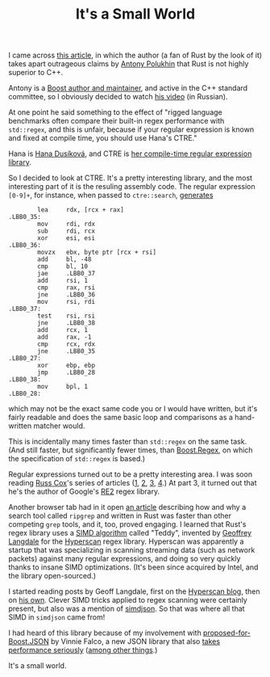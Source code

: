 ﻿---
layout: post
title: It's a Small World
hidden: true
---

I came across [this article](https://www.viva64.com/en/b/0733/),
in which the author (a fan of Rust by the look of it) takes apart
outrageous claims by [Antony Polukhin](http://apolukhin.github.io/en/)
that Rust is not highly superior to C++.

Antony is a
[Boost author and maintainer](http://apolukhin.github.io/en/developer.html),
and active in the C++ standard committee, so I obviously decided to watch
[his video](https://www.youtube.com/watch?v=fT3OALUyuhs) (in Russian).

At one point he said something to the effect of "rigged language
benchmarks often compare their built-in regex performance with
`std::regex`, and this is unfair, because if your regular expression
is known and fixed at compile time, you should use Hana's CTRE."

Hana is [Hana Dusíková](https://twitter.com/hankadusikova), and CTRE
is [her compile-time regular expression library](https://github.com/hanickadot/compile-time-regular-expressions).

So I decided to look at CTRE. It's a pretty interesting library, and
the most interesting part of it is the resuling assembly code. The
regular expression `[0-9]+`, for instance, when passed to `ctre::search`,
[generates](https://godbolt.org/z/3KHPbE)
```
        lea     rdx, [rcx + rax]
.LBB0_35:
        mov     rdi, rdx
        sub     rdi, rcx
        xor     esi, esi
.LBB0_36:
        movzx   ebx, byte ptr [rcx + rsi]
        add     bl, -48
        cmp     bl, 10
        jae     .LBB0_37
        add     rsi, 1
        cmp     rax, rsi
        jne     .LBB0_36
        mov     rsi, rdi
.LBB0_37:
        test    rsi, rsi
        jne     .LBB0_38
        add     rcx, 1
        add     rax, -1
        cmp     rcx, rdx
        jne     .LBB0_35
.LBB0_27:
        xor     ebp, ebp
        jmp     .LBB0_28
.LBB0_38:
        mov     bpl, 1
.LBB0_28:
```
which may not be the exact same code you or I would have written,
but it's fairly readable and does the same basic loop and
comparisons as a hand-written matcher would.

This is incidentally many times faster than `std::regex` on the
same task. (And still faster, but significantly fewer times, than
[Boost.Regex](https://boost.org/libs/regex), on which the
specification of `std::regex` is based.)

Regular expressions turned out to be a pretty interesting area. I
was soon reading [Russ Cox](https://swtch.com/~rsc/)'s series of
articles ([1](https://swtch.com/~rsc/regexp/regexp1.html),
[2](https://swtch.com/~rsc/regexp/regexp2.html),
[3](https://swtch.com/~rsc/regexp/regexp3.html),
[4](https://swtch.com/~rsc/regexp/regexp4.html).) At part 3, it
turned out that he's the author of Google's
[RE2](https://github.com/google/re2) regex library.

Another browser tab had in it open [an article](https://blog.burntsushi.net/ripgrep/)
describing how and why a search tool called `ripgrep` and written in Rust
was faster than other competing `grep` tools, and it, too, proved engaging.
I learned that Rust's regex library uses a
[SIMD algorithm](https://github.com/rust-lang-nursery/regex/blob/3de8c44f5357d5b582a80b7282480e38e8b7d50d/src/simd_accel/teddy128.rs)
called "Teddy", invented by [Geoffrey Langdale](https://twitter.com/geofflangdale) for the
[Hyperscan](https://www.hyperscan.io/) regex library. Hyperscan was
apparently a startup that was specializing in scanning streaming
data (such as network packets) against many regular expressions,
and doing so very quickly thanks to insane SIMD optimizations. (It's
been since acquired by Intel, and the library open-sourced.)

I started reading posts by Geoff Langdale, first on the
[Hyperscan blog](https://www.hyperscan.io/2015/10/20/match-regular-expressions/),
then on [his own](https://branchfree.org/). Clever SIMD tricks applied
to regex scanning were certainly present, but also was a mention
of [simdjson](https://simdjson.org/). So that was where all that SIMD
in `simdjson` came from!

I had heard of this library because of my involvement with
[proposed-for-Boost.JSON](https://github.com/CPPAlliance/json) by Vinnie Falco,
a new JSON library that also
[takes performance seriously](http://vinniefalco.github.io/doc/json/json/benchmarks.html)
([among other things](http://vinniefalco.github.io/doc/json/json/overview.html).)

It's a small world.

